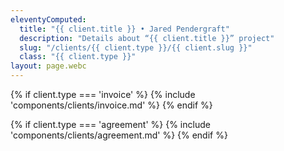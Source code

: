 ```yaml
---
eleventyComputed:
  title: "{{ client.title }} • Jared Pendergraft"
  description: "Details about “{{ client.title }}” project"
  slug: "/clients/{{ client.type }}/{{ client.slug }}"
  class: "{{ client.type }}"
layout: page.webc
---
```


{% if client.type === 'invoice' %}
{% include 'components/clients/invoice.md' %}
{% endif %}

{% if client.type === 'agreement' %}
{% include 'components/clients/agreement.md' %}
{% endif %}
